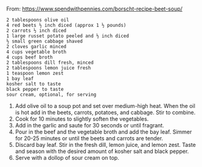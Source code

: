 From: https://www.spendwithpennies.com/borscht-recipe-beet-soup/

    2 tablespoons olive oil
    4 red beets ½ inch diced (approx 1 ½ pounds)
    2 carrots ½ inch diced
    1 large russet potato peeled and ½ inch diced
    ½ small green cabbage shaved
    2 cloves garlic minced
    4 cups vegetable broth
    4 cups beef broth
    2 tablespoons dill fresh, minced
    2 tablespoons lemon juice fresh
    1 teaspoon lemon zest
    1 bay leaf
    kosher salt to taste
    black pepper to taste
    sour cream, optional, for serving
    
1. Add olive oil to a soup pot and set over medium-high heat. When the oil is hot add in the beets, carrots, potatoes, and cabbage. Stir to combine.
2. Cook for 10 minutes to slightly soften the vegetables.
3. Add in the garlic and saute for 30 seconds or until fragrant.
4. Pour in the beef and the vegetable broth and add the bay leaf. Simmer for 20-25 minutes or until the beets and carrots are tender.
5. Discard bay leaf. Stir in the fresh dill, lemon juice, and lemon zest. Taste and season with the desired amount of kosher salt and black pepper.
6. Serve with a dollop of sour cream on top.
